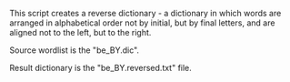 This script creates a reverse dictionary - a dictionary in which words are arranged in alphabetical order not by initial, but by final letters, and are aligned not to the left, but to the right.

Source wordlist is the "be_BY.dic".

Result dictionary is the "be_BY.reversed.txt" file.
